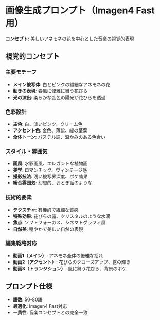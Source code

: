 # 画像生成プロンプト（Imagen4 Fast用）

**コンセプト**: 美しいアネモネの花を中心とした音楽の視覚的表現

## 視覚的コンセプト

### 主要モチーフ
- **メイン被写体**: 白とピンクの繊細なアネモネの花
- **動きの表現**: 春風に優雅に舞う花びら
- **光の演出**: 柔らかな金色の陽光が花びらを透過

### 色彩設計
- **主色**: 白、淡いピンク、クリーム色
- **アクセント色**: 金色、薄紫、緑の茎葉
- **全体トーン**: パステル調、温かみのある色合い

### スタイル・雰囲気
- **画風**: 水彩画風、エレガントな植物画
- **美学**: ロマンチック、ヴィンテージ感
- **撮影技法**: 浅い被写界深度、ボケ効果
- **総合雰囲気**: 幻想的、おとぎ話のような

### 技術的要素
- **テクスチャ**: 有機的で繊細な質感
- **特殊効果**: 花びらの露、クリスタルのような水滴
- **焦点**: ソフトフォーカス、シネマトグラフィ風
- **自然美**: 穏やかで美しい自然の表現

### 編集戦略対応
- **動画1（メイン）**: アネモネ全体の優雅な揺れ
- **動画2（アクセント）**: 花びらのクローズアップ、露の輝き
- **動画3（トランジション）**: 風に舞う花びら、背景のボケ

## プロンプト仕様
- **語数**: 50-80語
- **最適化**: Imagen4 Fast対応
- **一貫性**: 音楽コンセプトとの完全一致